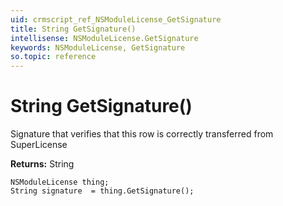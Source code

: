 ```yaml
---
uid: crmscript_ref_NSModuleLicense_GetSignature
title: String GetSignature()
intellisense: NSModuleLicense.GetSignature
keywords: NSModuleLicense, GetSignature
so.topic: reference
---
```


# String GetSignature()

Signature that verifies that this row is correctly transferred from SuperLicense

**Returns:** String

```crmscript
NSModuleLicense thing;
String signature  = thing.GetSignature();
```

